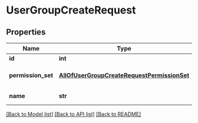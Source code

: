 # UserGroupCreateRequest

## Properties
Name | Type | Description | Notes
------------ | ------------- | ------------- | -------------
**id** | **int** |  | [optional] 
**permission_set** | [**AllOfUserGroupCreateRequestPermissionSet**](AllOfUserGroupCreateRequestPermissionSet.md) | The Tgstation.Server.Api.Models.PermissionSet of the Tgstation.Server.Api.Models.Internal.UserGroup. | [optional] 
**name** | **str** | The name of the entity represented by the Tgstation.Server.Api.Models.NamedEntity. | [optional] 

[[Back to Model list]](../README.md#documentation-for-models) [[Back to API list]](../README.md#documentation-for-api-endpoints) [[Back to README]](../README.md)

